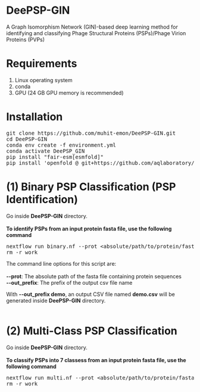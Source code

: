 # DeePSP-GIN
A Graph Isomorphism Network (GIN)-based deep learning method for identifying and classifying Phage Structural Proteins (PSPs)/Phage Virion Proteins (PVPs)

# Requirements
<ol>
  <li>Linux operating system</li>
  <li>conda</li>
  <li>GPU (24 GB GPU memory is recommended)</li>
</ol>

# Installation
<pre>
git clone https://github.com/muhit-emon/DeePSP-GIN.git
cd DeePSP-GIN
conda env create -f environment.yml
conda activate DeePSP_GIN
pip install "fair-esm[esmfold]"
pip install 'openfold @ git+https://github.com/aqlaboratory/openfold.git@4b41059694619831a7db195b7e0988fc4ff3a307'
</pre>

# (1) Binary PSP Classification (PSP Identification)
Go inside <b>DeePSP-GIN</b> directory. <br> <br>
<b>To identify PSPs from an input protein fasta file, use the following command</b> <br>
<pre>
nextflow run binary.nf --prot &ltabsolute/path/to/protein/fasta/file&gt --out_prefix &ltprefix of output csv file name&gt
rm -r work
</pre>
The command line options for this script are: <br><br>
<b>--prot</b>: The absolute path of the fasta file containing protein sequences <br>
<b>--out_prefix</b>: The prefix of the output csv file name <br>

With <b>--out_prefix demo</b>, an output CSV file named <b>demo.csv</b> will be generated inside <b>DeePSP-GIN</b> directory. <br><br>

# (2) Multi-Class PSP Classification
Go inside <b>DeePSP-GIN</b> directory. <br> <br>
<b>To classify PSPs into 7 classess from an input protein fasta file, use the following command</b> <br>
<pre>
nextflow run multi.nf --prot &ltabsolute/path/to/protein/fasta/file&gt --out_prefix &ltprefix of output csv file name&gt
rm -r work
</pre>
